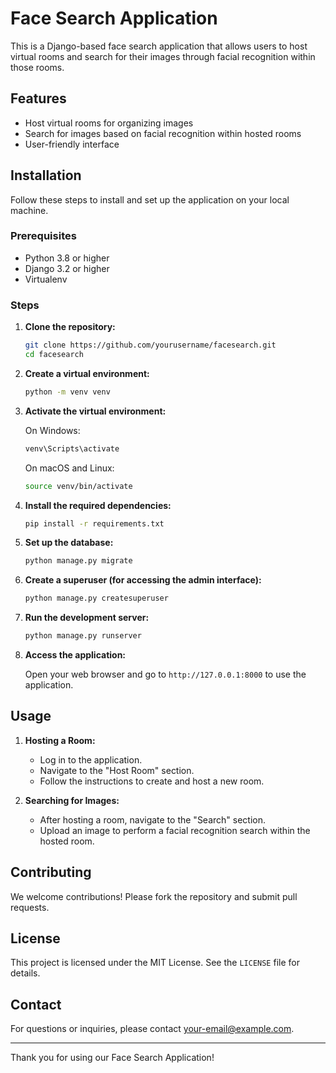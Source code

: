 # Face Search Application

This is a Django-based face search application that allows users to host virtual rooms and search for their images through facial recognition within those rooms.

## Features

- Host virtual rooms for organizing images
- Search for images based on facial recognition within hosted rooms
- User-friendly interface

## Installation

Follow these steps to install and set up the application on your local machine.

### Prerequisites

- Python 3.8 or higher
- Django 3.2 or higher
- Virtualenv

### Steps

1. **Clone the repository:**

    ```bash
    git clone https://github.com/yourusername/facesearch.git
    cd facesearch
    ```

2. **Create a virtual environment:**

    ```bash
    python -m venv venv
    ```

3. **Activate the virtual environment:**

    On Windows:

    ```bash
    venv\Scripts\activate
    ```

    On macOS and Linux:

    ```bash
    source venv/bin/activate
    ```

4. **Install the required dependencies:**

    ```bash
    pip install -r requirements.txt
    ```

5. **Set up the database:**

    ```bash
    python manage.py migrate
    ```

6. **Create a superuser (for accessing the admin interface):**

    ```bash
    python manage.py createsuperuser
    ```

7. **Run the development server:**

    ```bash
    python manage.py runserver
    ```

8. **Access the application:**

    Open your web browser and go to `http://127.0.0.1:8000` to use the application.

## Usage

1. **Hosting a Room:**
    - Log in to the application.
    - Navigate to the "Host Room" section.
    - Follow the instructions to create and host a new room.

2. **Searching for Images:**
    - After hosting a room, navigate to the "Search" section.
    - Upload an image to perform a facial recognition search within the hosted room.

## Contributing

We welcome contributions! Please fork the repository and submit pull requests.

## License

This project is licensed under the MIT License. See the `LICENSE` file for details.

## Contact

For questions or inquiries, please contact [your-email@example.com](mailto:your-email@example.com).

---

Thank you for using our Face Search Application!
